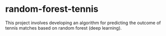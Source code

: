 # random-forest-tennis
This project involves developing an algorithm for predicting the outcome of tennis matches based on random forest (deep learning).

